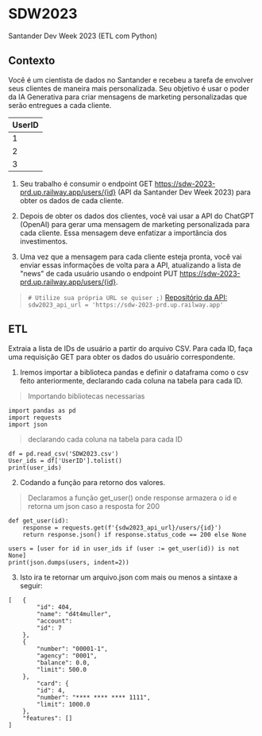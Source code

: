 # SDW2023
Santander Dev Week 2023 (ETL com Python)

## Contexto 
Você é um cientista de dados no Santander e recebeu a tarefa de envolver seus clientes de maneira mais personalizada. Seu objetivo é usar o poder da IA Generativa para criar mensagens de marketing personalizadas que serão entregues a cada cliente.



|    UserID      |
|----------------|
|1               |
|2               |
|3               |

1. Seu trabalho é consumir o endpoint GET https://sdw-2023-prd.up.railway.app/users/{id} (API da Santander Dev Week 2023) para obter os dados de cada cliente.
2. Depois de obter os dados dos clientes, você vai usar a API do ChatGPT (OpenAI) para gerar uma mensagem de marketing personalizada para cada cliente. Essa mensagem deve enfatizar a importância dos investimentos.

3. Uma vez que a mensagem para cada cliente esteja pronta, você vai enviar essas informações de volta para a API, atualizando a lista de "news" de cada usuário usando o endpoint PUT https://sdw-2023-prd.up.railway.app/users/{id}.

>`# Utilize sua própria URL se quiser ;)`
> [Repositório da API:](https://github.com/digitalinnovationone/santander-dev-week-2023-api)
>`sdw2023_api_url = 'https://sdw-2023-prd.up.railway.app'`


## ETL  
Extraia a lista de IDs de usuário a partir do arquivo CSV. Para cada ID, faça uma requisição GET para obter os dados do usuário correspondente.


1. Iremos importar a biblioteca pandas e definir o dataframa como o csv feito anteriormente, declarando cada coluna na tabela para cada ID.

>  Importando bibliotecas necessarias
```
import pandas as pd
import requests
import json
```


> declarando cada coluna na tabela para cada ID
```
df = pd.read_csv('SDW2023.csv')
User_ids = df['UserID'].tolist()
print(user_ids)

```


2.  Codando a função para retorno dos valores.


> Declaramos a função get_user() onde response armazera o id e retorna um json caso a resposta for 200

```
def get_user(id):
    response = requests.get(f'{sdw2023_api_url}/users/{id}')
    return response.json() if response.status_code == 200 else None

users = [user for id in user_ids if (user := get_user(id)) is not None]
print(json.dumps(users, indent=2))

```


3.  Isto ira te retornar um arquivo.json com mais ou menos a sintaxe a seguir:
```
[   {
        "id": 404,
        "name": "d4t4muller",
        "account": 
        "id": 7
    },
    {
        "number": "00001-1",
        "agency": "0001",
        "balance": 0.0,
        "limit": 500.0
    },
        "card": {
        "id": 4,
        "number": "**** **** **** 1111",
        "limit": 1000.0
    },
    "features": []
]
```